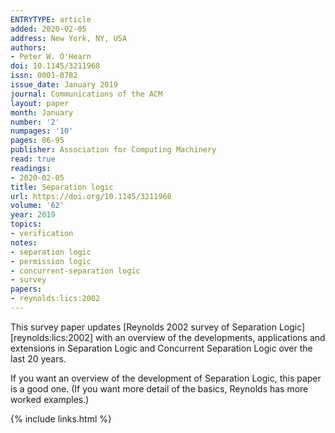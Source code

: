 ```yaml
---
ENTRYTYPE: article
added: 2020-02-05
address: New York, NY, USA
authors:
- Peter W. O'Hearn
doi: 10.1145/3211968
issn: 0001-0782
issue_date: January 2019
journal: Communications of the ACM
layout: paper
month: January
number: '2'
numpages: '10'
pages: 86-95
publisher: Association for Computing Machinery
read: true
readings:
- 2020-02-05
title: Separation logic
url: https://doi.org/10.1145/3211968
volume: '62'
year: 2019
topics:
- verification
notes:
- separation logic
- permission logic
- concurrent-separation logic
- survey
papers:
- reynolds:lics:2002
---
```


This survey paper updates
[Reynolds 2002 survey of Separation Logic][reynolds:lics:2002]
with an overview of the developments, applications
and extensions in Separation Logic and
Concurrent Separation Logic over the last
20 years.

If you want an overview of the development of Separation Logic,
this paper is a good one.
(If you want more detail of the basics, Reynolds has more
worked examples.)

{% include links.html %}
